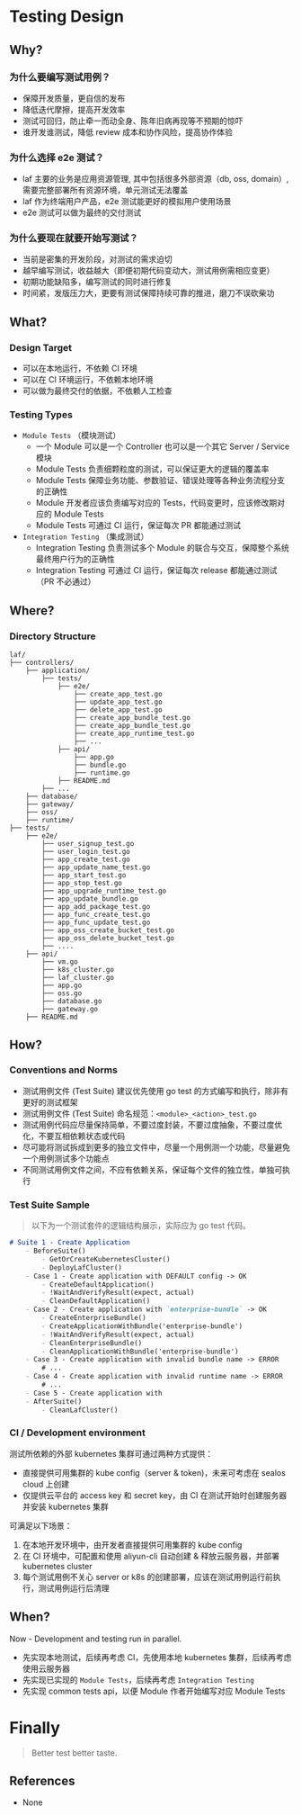 
# Testing Design

## Why?

### 为什么要编写测试用例？
- 保障开发质量，更自信的发布
- 降低迭代摩擦，提高开发效率
- 测试可回归，防止牵一而动全身、陈年旧病再现等不预期的惊吓
- 谁开发谁测试，降低 review 成本和协作风险，提高协作体验

### 为什么选择 e2e 测试？
- laf 主要的业务是应用资源管理, 其中包括很多外部资源（db, oss, domain）, 需要完整部署所有资源环境，单元测试无法覆盖
- laf 作为终端用户产品，e2e 测试能更好的模拟用户使用场景
- e2e 测试可以做为最终的交付测试

### 为什么要现在就要开始写测试？
- 当前是密集的开发阶段，对测试的需求迫切
- 越早编写测试，收益越大（即便初期代码变动大，测试用例需相应变更）
- 初期功能缺陷多，编写测试的同时进行修复
- 时间紧，发版压力大，更要有测试保障持续可靠的推进，磨刀不误砍柴功

## What?

### Design Target
- 可以在本地运行，不依赖 CI 环境
- 可以在 CI 环境运行，不依赖本地环境
- 可以做为最终交付的依据，不依赖人工检查

### Testing Types
- `Module Tests` （模块测试）
  - 一个 Module 可以是一个 Controller 也可以是一个其它 Server / Service 模块
  - Module Tests 负责细颗粒度的测试，可以保证更大的逻辑的覆盖率
  - Module Tests 保障业务功能、参数验证、错误处理等各种业务流程分支的正确性
  - Module 开发者应该负责编写对应的 Tests，代码变更时，应该修改期对应的 Module Tests
  - Module Tests 可通过 CI 运行，保证每次 PR 都能通过测试
- `Integration Testing` （集成测试）
  - Integration Testing 负责测试多个 Module 的联合与交互，保障整个系统最终用户行为的正确性
  - Integration Testing 可通过 CI 运行，保证每次 release 都能通过测试（PR 不必通过）
  
## Where?

### Directory Structure

```text
laf/
├── controllers/
    ├── application/
        ├── tests/
            ├── e2e/
                ├── create_app_test.go
                ├── update_app_test.go
                ├── delete_app_test.go
                ├── create_app_bundle_test.go
                ├── create_app_bundle_test.go
                ├── create_app_runtime_test.go
                ├── ...
            ├── api/
                ├── app.go
                ├── bundle.go
                ├── runtime.go
            ├── README.md
        ├── ...
    ├── database/
    ├── gateway/
    ├── oss/
    ├── runtime/
├── tests/
    ├── e2e/
        ├── user_signup_test.go
        ├── user_login_test.go
        ├── app_create_test.go
        ├── app_update_name_test.go
        ├── app_start_test.go
        ├── app_stop_test.go
        ├── app_upgrade_runtime_test.go
        ├── app_update_bundle.go
        ├── app_add_package_test.go
        ├── app_func_create_test.go
        ├── app_func_update_test.go
        ├── app_oss_create_bucket_test.go
        ├── app_oss_delete_bucket_test.go
        ├── ....
    ├── api/
        ├── vm.go
        ├── k8s_cluster.go
        ├── laf_cluster.go
        ├── app.go
        ├── oss.go
        ├── database.go
        ├── gateway.go
    ├── README.md
```

## How?

### Conventions and Norms

- 测试用例文件 (Test Suite) 建议优先使用 go test 的方式编写和执行，除非有更好的测试框架
- 测试用例文件 (Test Suite) 命名规范：`<module>_<action>_test.go`
- 测试用例代码应尽量保持简单，不要过度封装，不要过度抽象，不要过度优化，不要互相依赖状态或代码
- 尽可能将测试拆成到更多的独立文件中，尽量一个用例测一个功能，尽量避免一个用例测试多个功能点
- 不同测试用例文件之间，不应有依赖关系，保证每个文件的独立性，单独可执行

### Test Suite Sample

> 以下为一个测试套件的逻辑结构展示，实际应为 go test 代码。

```md
# Suite 1 - Create Application
    - BeforeSuite()
        - GetOrCreateKubernetesCluster()
        - DeployLafCluster()
    - Case 1 - Create application with DEFAULT config -> OK
        - CreateDefaultApplication()
        - !WaitAndVerifyResult(expect, actual)
        - CleanDefaultApplication()
    - Case 2 - Create application with `enterprise-bundle` -> OK
        - CreateEnterpriseBundle()
        - CreateApplicationWithBundle('enterprise-bundle')
        - !WaitAndVerifyResult(expect, actual)
        - CleanEnterpriseBundle()
        - CleanApplicationWithBundle('enterprise-bundle')
    - Case 3 - Create application with invalid bundle name -> ERROR
        # ...
    - Case 4 - Create application with invalid runtime name -> ERROR
        # ...
    - Case 5 - Create application with 
    - AfterSuite()
        - CleanLafCluster()
```

### CI / Development environment

测试所依赖的外部 kubernetes 集群可通过两种方式提供：
- 直接提供可用集群的 kube config（server & token)，未来可考虑在 sealos cloud 上创建
- 仅提供云平台的 access key 和 secret key，由 CI 在测试开始时创建服务器并安装 kubernetes 集群

可满足以下场景：
1. 在本地开发环境中，由开发者直接提供可用集群的 kube config
2. 在 CI 环境中，可配置和使用 aliyun-cli 自动创建 & 释放云服务器，并部署 kubernetes cluster 
3. 每个测试用例不关心 server or k8s 的创建部署，应该在测试用例运行前执行，测试用例运行后清理

## When?

Now - Development and testing run in parallel. 

- 先实现本地测试，后续再考虑 CI，先使用本地 kubernetes 集群，后续再考虑使用云服务器
- 先实现已实现的 `Module Tests`，后续再考虑 `Integration Testing`
- 先实现 common tests api，以便 Module 作者开始编写对应 Module Tests


# Finally

> Better test better taste.


## References
- None